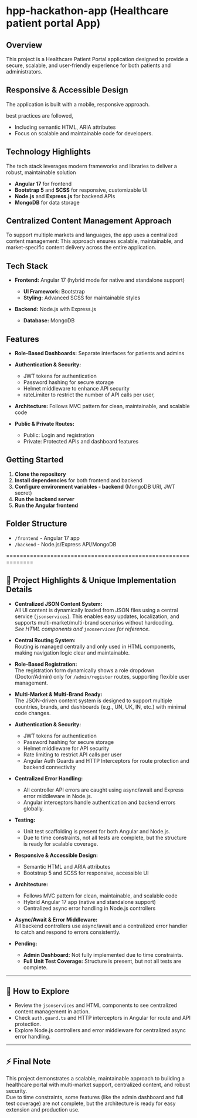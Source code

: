 # hpp-hackathon-app (Healthcare patient portal App)

## Overview

This project is a Healthcare Patient Portal application designed to provide a secure, scalable, and user-friendly experience for both patients and administrators.

## Responsive & Accessible Design

The application is built with a mobile, responsive approach.

best practices are followed, 
- Including semantic HTML, ARIA attributes
- Focus on scalable and maintainable code for developers.

## Technology Highlights

The tech stack leverages modern frameworks and libraries to deliver a robust, maintainable solution
- **Angular 17** for frontend
- **Bootstrap 5** and **SCSS** for responsive, customizable UI
- **Node.js** and **Express.js** for backend APIs
- **MongoDB** for data storage

## Centralized Content Management Approach

To support multiple markets and languages, the app uses a centralized content management:
This approach ensures scalable, maintainable, and market-specific content delivery across the entire application.

## Tech Stack

- **Frontend:** Angular 17 (hybrid mode for native and standalone support)
    - **UI Framework:** Bootstrap
    - **Styling:** Advanced SCSS for maintainable styles

- **Backend:** Node.js with Express.js
    - **Database:** MongoDB

## Features

- **Role-Based Dashboards:** Separate interfaces for patients and admins
- **Authentication & Security:**
    - JWT tokens for authentication
    - Password hashing for secure storage
    - Helmet middleware to enhance API security
    - rateLimiter to restrict the number of API calls per user,

- **Architecture:** Follows MVC pattern for clean, maintainable, and scalable code

- **Public & Private Routes:** 
    - Public: Login and registration
    - Private: Protected APIs and dashboard features

## Getting Started

1. **Clone the repository**
2. **Install dependencies** for both frontend and backend
3. **Configure environment variables - backend** (MongoDB URI, JWT secret)
5. **Run the backend server**
6. **Run the Angular frontend**

## Folder Structure

- `/frontend` - Angular 17 app
- `/backend` - Node.js/Express API/MongoDB


==============================================================
## 🚩 Project Highlights & Unique Implementation Details

- **Centralized JSON Content System:**  
  All UI content is dynamically loaded from JSON files using a central service (`jsonservices`). This enables easy updates, localization, and supports multi-market/multi-brand scenarios without hardcoding.  
  _See HTML components and `jsonservices` for reference._

- **Central Routing System:**  
  Routing is managed centrally and only used in HTML components, making navigation logic clear and maintainable.

- **Role-Based Registration:**  
  The registration form dynamically shows a role dropdown (Doctor/Admin) only for `/admin/register` routes, supporting flexible user management.

- **Multi-Market & Multi-Brand Ready:**  
  The JSON-driven content system is designed to support multiple countries, brands, and dashboards (e.g., UN, UK, IN, etc.) with minimal code changes.

- **Authentication & Security:**  
  - JWT tokens for authentication  
  - Password hashing for secure storage  
  - Helmet middleware for API security  
  - Rate limiting to restrict API calls per user  
  - Angular Auth Guards and HTTP Interceptors for route protection and backend connectivity

- **Centralized Error Handling:**  
  - All controller API errors are caught using async/await and Express error middleware in Node.js.
  - Angular interceptors handle authentication and backend errors globally.

- **Testing:**  
  - Unit test scaffolding is present for both Angular and Node.js.
  - Due to time constraints, not all tests are complete, but the structure is ready for scalable coverage.

- **Responsive & Accessible Design:**  
  - Semantic HTML and ARIA attributes  
  - Bootstrap 5 and SCSS for responsive, accessible UI

- **Architecture:**  
  - Follows MVC pattern for clean, maintainable, and scalable code  
  - Hybrid Angular 17 app (native and standalone support)  
  - Centralized async error handling in Node.js controllers

- **Async/Await & Error Middleware:**  
  All backend controllers use async/await and a centralized error handler to catch and respond to errors consistently.

- **Pending:**  
  - **Admin Dashboard:** Not fully implemented due to time constraints.
  - **Full Unit Test Coverage:** Structure is present, but not all tests are complete.

---

## 📝 How to Explore

- Review the `jsonservices` and HTML components to see centralized content management in action.
- Check `auth.guard.ts` and HTTP interceptors in Angular for route and API protection.
- Explore Node.js controllers and error middleware for centralized async error handling.

---

## ⚡ Final Note

This project demonstrates a scalable, maintainable approach to building a healthcare portal with multi-market support, centralized content, and robust security.  
Due to time constraints, some features (like the admin dashboard and full test coverage) are not complete, but the architecture is ready for easy extension and production use.
